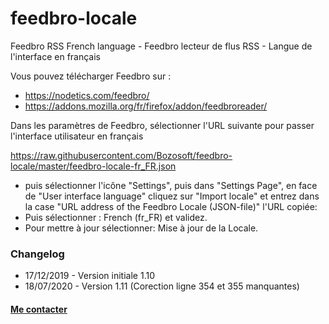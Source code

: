 # feedbro-locale
Feedbro RSS French language - Feedbro lecteur de flus RSS - Langue de l'interface en français

Vous pouvez télécharger Feedbro sur : 
  - https://nodetics.com/feedbro/
  - https://addons.mozilla.org/fr/firefox/addon/feedbroreader/

Dans les paramètres de Feedbro, sélectionner l'URL suivante pour passer l'interface utilisateur en français

https://raw.githubusercontent.com/Bozosoft/feedbro-locale/master/feedbro-locale-fr_FR.json

  - puis sélectionner l'icône "Settings", puis dans "Settings Page", en face de "User interface language" cliquez sur "Import locale" et entrez dans la case "URL address of the Feedbro Locale (JSON-file)" l'URL copiée: 
  - Puis sélectionner : French (fr_FR) et validez.
  - Pour mettre à jour sélectionner: Mise à jour de la Locale.

### Changelog
* 17/12/2019 - Version initiale 1.10
* 18/07/2020 - Version 1.11 (Corection ligne 354 et 355 manquantes)



#### [Me contacter](http://jc.etiemble.free.fr/ "Site Web perso")
